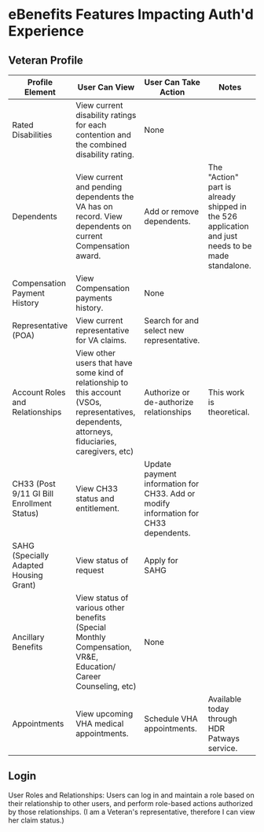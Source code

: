 # eBenefits Features Impacting Auth'd Experience

## Veteran Profile

| Profile Element | User Can View | User Can Take Action | Notes |
| --------------- | ------------- | -------------------- | ----- |
| Rated Disabilities | View current disability ratings for each contention and the combined disability rating. | None | |
| Dependents | View current and pending dependents the VA has on record. View dependents on current Compensation award. | Add or remove dependents. | The "Action" part is already shipped in the 526 application and just needs to be made standalone. |
| Compensation Payment History | View Compensation payments history. | None | |
| Representative (POA) | View current representative for VA claims. | Search for and select new representative. | |
| Account Roles and Relationships | View other users that have some kind of relationship to this account (VSOs, representatives, dependents, attorneys, fiduciaries, caregivers, etc) | Authorize or de-authorize relationships | This work is theoretical. |
| CH33 (Post 9/11 GI Bill Enrollment Status) | View CH33 status and entitlement. | Update payment information for CH33. Add or modify information for CH33 dependents. | |
| SAHG (Specially Adapted Housing Grant) | View status of request | Apply for SAHG | |
| Ancillary Benefits | View status of various other benefits (Special Monthly Compensation, VR&E, Education/ Career Counseling, etc) | None | |
| Appointments | View upcoming VHA medical appointments. | Schedule VHA appointments. | Available today through HDR Patways service. |

## Login

User Roles and Relationships: Users can log in and maintain a role based on their relationship to other users, and perform role-based actions authorized by those relationships. (I am a Veteran's representative, therefore I can view her claim status.)
